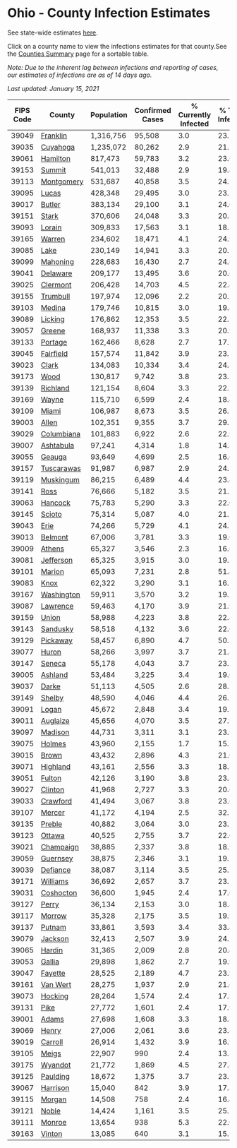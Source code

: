 # Ohio - County Infection Estimates

See state-wide estimates [here](/infections/us-oh).

Click on a county name to view the infections estimates for that county.See the [Counties Summary](/infections/summary-counties) page for a sortable table.

*Note: Due to the inherent lag between infections and reporting of cases, our estimates of infections are as of 14 days ago.*

*Last updated: January 15, 2021*

|   FIPS Code |                   County |   Population |   Confirmed Cases |   % Currently Infected |   % Total Infected |
|-------------|--------------------------|--------------|-------------------|------------------------|--------------------|
|       39049 |     [Franklin](franklin) |    1,316,756 |            95,508 |                    3.0 |               23.7 |
|       39035 |     [Cuyahoga](cuyahoga) |    1,235,072 |            80,262 |                    2.9 |               21.5 |
|       39061 |     [Hamilton](hamilton) |      817,473 |            59,783 |                    3.2 |               23.6 |
|       39153 |         [Summit](summit) |      541,013 |            32,488 |                    2.9 |               19.4 |
|       39113 | [Montgomery](montgomery) |      531,687 |            40,858 |                    3.5 |               24.3 |
|       39095 |           [Lucas](lucas) |      428,348 |            29,495 |                    3.0 |               23.1 |
|       39017 |         [Butler](butler) |      383,134 |            29,100 |                    3.1 |               24.0 |
|       39151 |           [Stark](stark) |      370,606 |            24,048 |                    3.3 |               20.8 |
|       39093 |         [Lorain](lorain) |      309,833 |            17,563 |                    3.1 |               18.5 |
|       39165 |         [Warren](warren) |      234,602 |            18,471 |                    4.1 |               24.9 |
|       39085 |             [Lake](lake) |      230,149 |            14,941 |                    3.3 |               20.7 |
|       39099 |     [Mahoning](mahoning) |      228,683 |            16,430 |                    2.7 |               24.6 |
|       39041 |     [Delaware](delaware) |      209,177 |            13,495 |                    3.6 |               20.6 |
|       39025 |     [Clermont](clermont) |      206,428 |            14,703 |                    4.5 |               22.4 |
|       39155 |     [Trumbull](trumbull) |      197,974 |            12,096 |                    2.2 |               20.2 |
|       39103 |         [Medina](medina) |      179,746 |            10,815 |                    3.0 |               19.4 |
|       39089 |       [Licking](licking) |      176,862 |            12,353 |                    3.5 |               22.2 |
|       39057 |         [Greene](greene) |      168,937 |            11,338 |                    3.3 |               20.9 |
|       39133 |       [Portage](portage) |      162,466 |             8,628 |                    2.7 |               17.2 |
|       39045 |   [Fairfield](fairfield) |      157,574 |            11,842 |                    3.9 |               23.7 |
|       39023 |           [Clark](clark) |      134,083 |            10,334 |                    3.4 |               24.3 |
|       39173 |             [Wood](wood) |      130,817 |             9,742 |                    3.8 |               23.7 |
|       39139 |     [Richland](richland) |      121,154 |             8,604 |                    3.3 |               22.7 |
|       39169 |           [Wayne](wayne) |      115,710 |             6,599 |                    2.4 |               18.4 |
|       39109 |           [Miami](miami) |      106,987 |             8,673 |                    3.5 |               26.1 |
|       39003 |           [Allen](allen) |      102,351 |             9,355 |                    3.7 |               29.1 |
|       39029 | [Columbiana](columbiana) |      101,883 |             6,922 |                    2.6 |               22.9 |
|       39007 |   [Ashtabula](ashtabula) |       97,241 |             4,314 |                    1.8 |               14.8 |
|       39055 |         [Geauga](geauga) |       93,649 |             4,699 |                    2.5 |               16.6 |
|       39157 | [Tuscarawas](tuscarawas) |       91,987 |             6,987 |                    2.9 |               24.5 |
|       39119 |   [Muskingum](muskingum) |       86,215 |             6,489 |                    4.4 |               23.4 |
|       39141 |             [Ross](ross) |       76,666 |             5,182 |                    3.5 |               21.2 |
|       39063 |       [Hancock](hancock) |       75,783 |             5,290 |                    3.3 |               22.0 |
|       39145 |         [Scioto](scioto) |       75,314 |             5,087 |                    4.0 |               21.1 |
|       39043 |             [Erie](erie) |       74,266 |             5,729 |                    4.1 |               24.7 |
|       39013 |       [Belmont](belmont) |       67,006 |             3,781 |                    3.3 |               19.0 |
|       39009 |         [Athens](athens) |       65,327 |             3,546 |                    2.3 |               16.6 |
|       39081 |   [Jefferson](jefferson) |       65,325 |             3,915 |                    3.0 |               19.3 |
|       39101 |         [Marion](marion) |       65,093 |             7,231 |                    2.8 |               51.4 |
|       39083 |             [Knox](knox) |       62,322 |             3,290 |                    3.1 |               16.7 |
|       39167 | [Washington](washington) |       59,911 |             3,570 |                    3.2 |               19.3 |
|       39087 |     [Lawrence](lawrence) |       59,463 |             4,170 |                    3.9 |               21.9 |
|       39159 |           [Union](union) |       58,988 |             4,223 |                    3.8 |               22.4 |
|       39143 |     [Sandusky](sandusky) |       58,518 |             4,132 |                    3.6 |               22.6 |
|       39129 |     [Pickaway](pickaway) |       58,457 |             6,890 |                    4.7 |               50.3 |
|       39077 |           [Huron](huron) |       58,266 |             3,997 |                    3.7 |               21.8 |
|       39147 |         [Seneca](seneca) |       55,178 |             4,043 |                    3.7 |               23.1 |
|       39005 |       [Ashland](ashland) |       53,484 |             3,225 |                    3.4 |               19.0 |
|       39037 |           [Darke](darke) |       51,113 |             4,505 |                    2.6 |               28.5 |
|       39149 |         [Shelby](shelby) |       48,590 |             4,046 |                    4.4 |               26.1 |
|       39091 |           [Logan](logan) |       45,672 |             2,848 |                    3.4 |               19.7 |
|       39011 |     [Auglaize](auglaize) |       45,656 |             4,070 |                    3.5 |               27.9 |
|       39097 |       [Madison](madison) |       44,731 |             3,311 |                    3.1 |               23.9 |
|       39075 |         [Holmes](holmes) |       43,960 |             2,155 |                    1.7 |               15.5 |
|       39015 |           [Brown](brown) |       43,432 |             2,896 |                    4.3 |               21.0 |
|       39071 |     [Highland](highland) |       43,161 |             2,556 |                    3.3 |               18.3 |
|       39051 |         [Fulton](fulton) |       42,126 |             3,190 |                    3.8 |               23.8 |
|       39027 |       [Clinton](clinton) |       41,968 |             2,727 |                    3.3 |               20.6 |
|       39033 |     [Crawford](crawford) |       41,494 |             3,067 |                    3.8 |               23.6 |
|       39107 |         [Mercer](mercer) |       41,172 |             4,194 |                    2.5 |               32.3 |
|       39135 |         [Preble](preble) |       40,882 |             3,064 |                    3.0 |               23.7 |
|       39123 |         [Ottawa](ottawa) |       40,525 |             2,755 |                    3.7 |               22.0 |
|       39021 |   [Champaign](champaign) |       38,885 |             2,337 |                    3.8 |               18.9 |
|       39059 |     [Guernsey](guernsey) |       38,875 |             2,346 |                    3.1 |               19.1 |
|       39039 |     [Defiance](defiance) |       38,087 |             3,114 |                    3.5 |               25.7 |
|       39171 |     [Williams](williams) |       36,692 |             2,657 |                    3.7 |               23.2 |
|       39031 |   [Coshocton](coshocton) |       36,600 |             1,945 |                    2.4 |               17.0 |
|       39127 |           [Perry](perry) |       36,134 |             2,153 |                    3.0 |               18.8 |
|       39117 |         [Morrow](morrow) |       35,328 |             2,175 |                    3.5 |               19.9 |
|       39137 |         [Putnam](putnam) |       33,861 |             3,593 |                    3.4 |               33.4 |
|       39079 |       [Jackson](jackson) |       32,413 |             2,507 |                    3.9 |               24.2 |
|       39065 |         [Hardin](hardin) |       31,365 |             2,009 |                    2.8 |               20.4 |
|       39053 |         [Gallia](gallia) |       29,898 |             1,862 |                    2.7 |               19.9 |
|       39047 |       [Fayette](fayette) |       28,525 |             2,189 |                    4.7 |               23.9 |
|       39161 |     [Van Wert](van-wert) |       28,275 |             1,937 |                    2.9 |               21.6 |
|       39073 |       [Hocking](hocking) |       28,264 |             1,574 |                    2.4 |               17.9 |
|       39131 |             [Pike](pike) |       27,772 |             1,601 |                    2.4 |               17.9 |
|       39001 |           [Adams](adams) |       27,698 |             1,608 |                    3.3 |               18.3 |
|       39069 |           [Henry](henry) |       27,006 |             2,061 |                    3.6 |               23.8 |
|       39019 |       [Carroll](carroll) |       26,914 |             1,432 |                    3.9 |               16.9 |
|       39105 |           [Meigs](meigs) |       22,907 |               990 |                    2.4 |               13.5 |
|       39175 |       [Wyandot](wyandot) |       21,772 |             1,869 |                    4.5 |               27.8 |
|       39125 |     [Paulding](paulding) |       18,672 |             1,375 |                    3.7 |               23.2 |
|       39067 |     [Harrison](harrison) |       15,040 |               842 |                    3.9 |               17.8 |
|       39115 |         [Morgan](morgan) |       14,508 |               758 |                    2.4 |               16.4 |
|       39121 |           [Noble](noble) |       14,424 |             1,161 |                    3.5 |               25.1 |
|       39111 |         [Monroe](monroe) |       13,654 |               938 |                    5.3 |               22.0 |
|       39163 |         [Vinton](vinton) |       13,085 |               640 |                    3.1 |               15.2 |